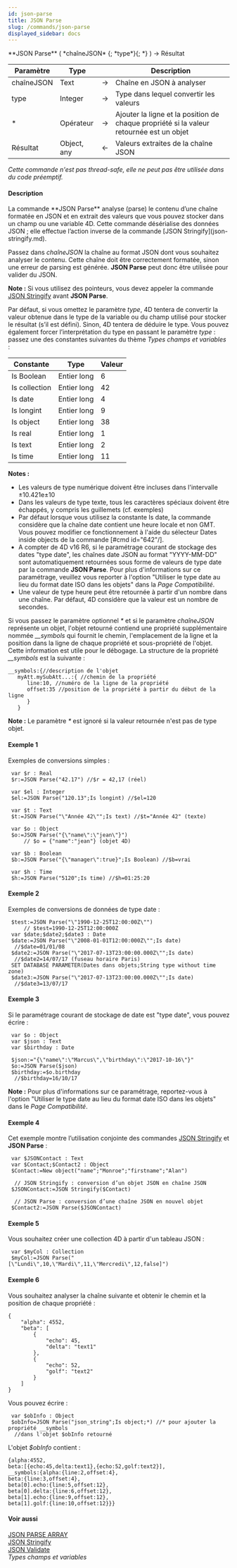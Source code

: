 ```yaml
---
id: json-parse
title: JSON Parse
slug: /commands/json-parse
displayed_sidebar: docs
---
```


<!--REF #_command_.JSON Parse.Syntax-->**JSON Parse** ( *chaîneJSON* {; *type*}{; *} ) -> Résultat<!-- END REF-->
<!--REF #_command_.JSON Parse.Params-->
| Paramètre | Type |  | Description |
| --- | --- | --- | --- |
| chaîneJSON | Text | &#8594;  | Chaîne en JSON à analyser |
| type | Integer | &#8594;  | Type dans lequel convertir les valeurs |
| * | Opérateur | &#8594;  | Ajouter la ligne et la position de chaque propriété si la valeur retournée est un objet |
| Résultat | Object, any | &#8592; | Valeurs extraites de la chaîne JSON |

<!-- END REF-->

*Cette commande n'est pas thread-safe, elle ne peut pas être utilisée dans du code préemptif.*


#### Description 

<!--REF #_command_.JSON Parse.Summary-->La commande **JSON Parse** analyse (parse) le contenu d’une chaîne formatée en JSON et en extrait des valeurs que vous pouvez stocker dans un champ ou une variable 4D.<!-- END REF--> Cette commande désérialise des données JSON ; elle effectue l’action inverse de la commande [JSON Stringify](json-stringify.md).

Passez dans *chaîneJSON* la chaîne au format JSON dont vous souhaitez analyser le contenu. Cette chaîne doit être correctement formatée, sinon une erreur de parsing est générée. **JSON Parse** peut donc être utilisée pour valider du JSON. 

**Note :** Si vous utilisez des pointeurs, vous devez appeler la commande [JSON Stringify](json-stringify.md) avant **JSON Parse**. 

Par défaut, si vous omettez le paramètre *type*, 4D tentera de convertir la valeur obtenue dans le type de la variable ou du champ utilisé pour stocker le résultat (s’il est défini). Sinon, 4D tentera de déduire le type. Vous pouvez également forcer l’interprétation du type en passant le paramètre *type* : passez une des constantes suivantes du thème *Types champs et variables* :

| Constante     | Type        | Valeur |
| ------------- | ----------- | ------ |
| Is Boolean    | Entier long | 6      |
| Is collection | Entier long | 42     |
| Is date       | Entier long | 4      |
| Is longint    | Entier long | 9      |
| Is object     | Entier long | 38     |
| Is real       | Entier long | 1      |
| Is text       | Entier long | 2      |
| Is time       | Entier long | 11     |

**Notes :** 

* Les valeurs de type numérique doivent être incluses dans l'intervalle ±10.421e±10
* Dans les valeurs de type texte, tous les caractères spéciaux doivent être échappés, y compris les guillemets (cf. exemples)
* Par défaut lorsque vous utilisez la constante Is date, la commande considère que la chaîne date contient une heure locale et non GMT. Vous pouvez modifier ce fonctionnement à l'aide du sélecteur Dates inside objects de la commande \[#cmd id="642"/\].
* A compter de 4D v16 R6, si le paramétrage courant de stockage des dates "type date", les chaînes date JSON au format "YYYY-MM-DD" sont automatiquement retournées sous forme de valeurs de type date par la commande **JSON Parse**. Pour plus d'informations sur ce paramétrage, veuillez vous reporter à l'option "Utiliser le type date au lieu du format date ISO dans les objets" dans la *Page Compatibilité*.
* Une valeur de type heure peut être retournée à partir d'un nombre dans une chaîne. Par défaut, 4D considère que la valeur est un nombre de secondes.

Si vous passez le paramètre optionnel *\** et si le paramètre *chaîneJSON* représente un objet, l'objet retourné contiend une propriété supplémentaire nommée *\_\_symbols* qui fournit le chemin, l'emplacement de la ligne et la position dans la ligne de chaque propriété et sous-propriété de l'objet. Cette information est utile pour le débogage. La structure de la propriété *\_\_symbols* est la suivante :

```undefined
__symbols:{//description de l'objet
   myAtt.mySubAtt...:{ //chemin de la propriété
      line:10, //numéro de la ligne de la propriété
      offset:35 //position de la propriété à partir du début de la ligne
      }
   }
```

**Note :** Le paramètre *\** est ignoré si la valeur retournée n'est pas de type objet.

#### Exemple 1 

Exemples de conversions simples : 

```4d
 var $r : Real
 $r:=JSON Parse("42.17") //$r = 42,17 (réel)
 
 var $el : Integer
 $el:=JSON Parse("120.13";Is longint) //$el=120
 
 var $t : Text
 $t:=JSON Parse("\"Année 42\"";Is text) //$t="Année 42" (texte)
 
 var $o : Object
 $o:=JSON Parse("{\"name\":\"jean\"}")
     // $o = {"name":"jean"} (objet 4D)
 
 var $b : Boolean
 $b:=JSON Parse("{\"manager\":true}";Is Boolean) //$b=vrai
 
 var $h : Time
 $h:=JSON Parse("5120";Is time) //$h=01:25:20
```

#### Exemple 2 

Exemples de conversions de données de type date : 

```4d
 $test:=JSON Parse("\"1990-12-25T12:00:00Z\"")
     // $test=1990-12-25T12:00:000Z
 var $date;$date2;$date3 : Date
 $date:=JSON Parse("\"2008-01-01T12:00:000Z\"";Is date)
  //$date=01/01/08
 $date2:=JSON Parse("\"2017-07-13T23:00:00.000Z\"";Is date)
  //$date2=14/07/17 (fuseau horaire Paris)
 SET DATABASE PARAMETER(Dates dans objets;String type without time zone)
 $date3:=JSON Parse("\"2017-07-13T23:00:00.000Z\"";Is date)
  //$date3=13/07/17
```

#### Exemple 3 

Si le paramétrage courant de stockage de date est "type date", vous pouvez écrire :

```4d
 var $o : Object
 var $json : Text
 var $birthday : Date
 
 $json:="{\"name\":\"Marcus\",\"birthday\":\"2017-10-16\"}"
 $o:=JSON Parse($json)
 $birthday:=$o.birthday
  //$birthday=16/10/17
```

**Note :** Pour plus d'informations sur ce paramétrage, reportez-vous à l'option "Utiliser le type date au lieu du format date ISO dans les objets" dans le *Page Compatibilité*. 

#### Exemple 4 

Cet exemple montre l’utilisation conjointe des commandes [JSON Stringify](json-stringify.md) et **JSON Parse** :

```4d
 var $JSONContact : Text
 var $Contact;$Contact2 : Object
 $Contact:=New object("name";"Monroe";"firstname";"Alan")
 
  // JSON Stringify : conversion d’un objet JSON en chaîne JSON
 $JSONContact:=JSON Stringify($Contact)
 
  // JSON Parse : conversion d’une chaîne JSON en nouvel objet
 $Contact2:=JSON Parse($JSONContact)
```

#### Exemple 5 

Vous souhaitez créer une collection 4D à partir d'un tableau JSON :

```4d
 var $myCol : Collection
 $myCol:=JSON Parse("[\"Lundi\",10,\"Mardi\",11,\"Mercredi\",12,false]")
```

#### Exemple 6 

Vous souhaitez analyser la chaîne suivante et obtenir le chemin et la position de chaque propriété :

```undefined
{
    "alpha": 4552,
    "beta": [
        {
            "echo": 45,
            "delta": "text1" 
        },
        {
            "echo": 52,
            "golf": "text2" 
        }
    ]
}
```

Vous pouvez écrire :

```4d
 var $obInfo : Object
 $obInfo=JSON Parse("json_string";Is object;*) //* pour ajouter la propriété __symbols
  //dans l'objet $obInfo retourné
```

L'objet *$obInfo* contient :

```undefined
{alpha:4552,
beta:[{echo:45,delta:text1},{echo:52,golf:text2}],
__symbols:{alpha:{line:2,offset:4},
beta:{line:3,offset:4},
beta[0].echo:{line:5,offset:12},
beta[0].delta:{line:6,offset:12},
beta[1].echo:{line:9,offset:12},
beta[1].golf:{line:10,offset:12}}}
```

#### Voir aussi 

[JSON PARSE ARRAY](json-parse-array.md)  
[JSON Stringify](json-stringify.md)  
[JSON Validate](json-validate.md)  
*Types champs et variables*  